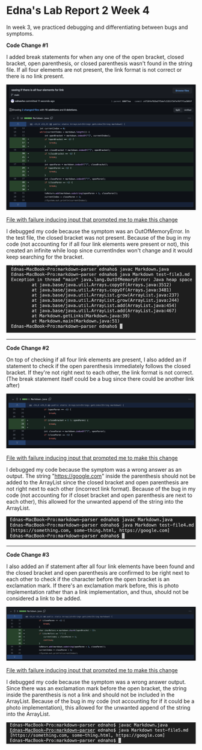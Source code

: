 # Edna's Lab Report 2 Week 4

In week 3, we practiced debugging and differentiating between bugs and symptoms.

**Code Change #1**

I added break statements for when any one of the open bracket, closed bracket, open parenthesis, or closed parenthesis wasn't found in the string file. If all four elements are not present, the link format is not correct or there is no link present. 

![allfourelements](allfourelems.png)

[File with failure inducing input that prompted me to make this change](testfile1.md)

I debugged my code because the symptom was an OutOfMemoryError. In the test file, the closed bracket was not present. Because of the bug in my code (not accounting for if all four link elements were present or not), this created an infinite while loop since currentIndex won't change and it would keep searching for the bracket.

![test1error](test1outputerror.png)


-----


**Code Change #2**

On top of checking if all four link elements are present, I also added an if statement to check if the open parenthesis immediately follows the closed bracket. If they're not right next to each other, the link format is not correct. (The break statement itself could be a bug since there could be another link after)

![together](together.png)

[File with failure inducing input that prompted me to make this change](testfile2.md)

I debugged my code because the symptom was a wrong answer as an output. The string "https://google.com" inside the parenthesis should not be added to the ArrayList since the closed bracket and open parenthesis are not right next to each other (incorrect link format). Because of the bug in my code (not accounting for if closet bracket and open parenthesis are next to each other), this allowed for the unwanted append of the string into the ArrayList.

![test2output](test2error.png)

----

**Code Change #3**

I also added an if statement after all four link elements have been found and the closed bracket and open parenthesis are confirmed to be right next to each other to check if the character before the open bracket is an exclamation mark. If there's an exclamation mark before, this is photo implementation rather than a link implementation, and thus, should not be considered a link to be added. 

![exclamation](exclamation.png)

[File with failure inducing input that prompted me to make this change](testfile3.md)

I debugged my code because the symptom was a wrong answer output. Since there was an exclamation mark before the open bracket, the string inside the parenthesis is not a link and should not be included in the ArrayList. Because of the bug in my code (not accounting for if it could be a photo implementation), this allowed for the unwanted append of the string into the ArrayList.

![test3error](test3error.png)
